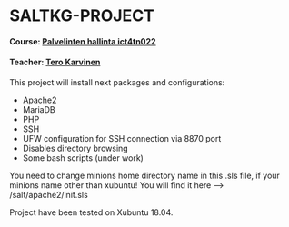 # SALTKG-PROJECT
#### Course: [Palvelinten hallinta ict4tn022](http://terokarvinen.com/2018/aikataulu-palvelinten-hallinta-ict4tn022-3004-ti-ja-3002-to-loppukevat-2018-5p)
#### Teacher: [Tero Karvinen](http://terokarvinen.com/)

This project will install next packages and configurations:
- Apache2
- MariaDB
- PHP
- SSH
- UFW configuration for SSH connection via 8870 port
- Disables directory browsing
- Some bash scripts (under work)

You need to change minions home directory name in this .sls file, if your minions name other than xubuntu!
You will find it here --> /salt/apache2/init.sls

Project have been tested on Xubuntu 18.04.

